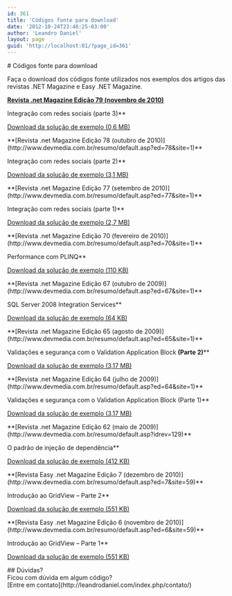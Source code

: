 ```yaml
---
id: 361
title: 'Códigos fonte para download'
date: '2012-10-24T23:46:25-03:00'
author: 'Leandro Daniel'
layout: page
guid: 'http://localhost:81/?page_id=361'
---
```


<div class="et_pb_section et_pb_section_11 et_pb_with_background et_pb_inner_shadow et_pb_fullwidth_section et_section_regular"> <section class="et_pb_module et_pb_fullwidth_header et_pb_fullwidth_header_5 et_pb_text_align_left et_pb_bg_layout_dark"><div class="et_pb_fullwidth_header_container left"><div class="header-content-container center"><div class="header-content"># Códigos fonte para download

 <span class="et_pb_fullwidth_header_subhead">Faça o download dos códigos fonte utilizados nos exemplos dos artigos das revistas .NET Magazine e Easy .NET Magazine.</span><div class="et_pb_header_content_wrapper"></div> </div> </div> </div><div class="et_pb_fullwidth_header_overlay"></div><div class="et_pb_fullwidth_header_scroll"></div></section></div><div class="et_pb_section et_pb_section_12 et_section_regular"><div class="et_pb_row et_pb_row_6"><div class="et_pb_column et_pb_column_2_3 et_pb_column_9  et_pb_css_mix_blend_mode_passthrough"><div class="et_pb_module et_pb_text et_pb_text_3  et_pb_text_align_left et_pb_bg_layout_light"><div class="et_pb_text_inner"><div class="et-box et-shadow"><div class="et-box-content">**[Revista .net Magazine Edição 79 (novembro de 2010)](http://www.devmedia.com.br/resumo/default.asp?ed=79&site=1)**

Integração com redes sociais (parte 3)**

[Download da solução de exemplo (0,6 MB) ](http://www.leandrodaniel.com/artigos/NetMag.RedesSociais.Integracao.Solution.zip)

</div></div><div class="et-box et-shadow"><div class="et-box-content">**[Revista .net Magazine Edição 78 (outubro de 2010)](http://www.devmedia.com.br/resumo/default.asp?ed=78&site=1)**

Integração com redes sociais (parte 2)**

[Download da solução de exemplo (3,1 MB)](http://www.leandrodaniel.com/artigos/NetMag.RedesSociais.Solution.zip)

</div></div><div class="et-box et-shadow"><div class="et-box-content">**[Revista .net Magazine Edição 77 (setembro de 2010)](http://www.devmedia.com.br/resumo/default.asp?ed=77&site=1)**

Integração com redes sociais (parte 1)**

[Download da solução de exemplo (2,7 MB)](http://www.leandrodaniel.com/artigos/NetMag.RedesSociais.Exemplos.Solution.zip)

</div></div><div class="et-box et-shadow"><div class="et-box-content">**[Revista .net Magazine Edição 70 (fevereiro de 2010)](http://www.devmedia.com.br/resumo/default.asp?ed=70&site=1)**

Performance com PLINQ**

[Download da solução de exemplo (110 KB)](http://www.leandrodaniel.com/artigos/NetMag.PLINQ.Solution.zip)

</div></div><div class="et-box et-shadow"><div class="et-box-content">**[Revista .net Magazine Edição 67 (outubro de 2009)](http://www.devmedia.com.br/resumo/default.asp?ed=67&site=1)**

SQL Server 2008 Integration Services**

[Download da solução de exemplo (64 KB)](http://www.leandrodaniel.com/artigos/NetMag.SSIS.Solution.zip)

</div></div><div class="et-box et-shadow"><div class="et-box-content">**[Revista .net Magazine Edição 65 (agosto de 2009)](http://www.devmedia.com.br/resumo/default.asp?ed=65&site=1)**

Validações e segurança com o Validation Application Block **(Parte 2)****

[Download da solução de exemplo (3,17 MB)](http://www.leandrodaniel.com/artigos/NetMag.VAB.Solution.zip)

</div></div><div class="et-box et-shadow"><div class="et-box-content">**[Revista .net Magazine Edição 64 (julho de 2009)](http://www.devmedia.com.br/resumo/default.asp?ed=64&site=1)**

Validações e segurança com o Validation Application Block (Parte 1)**

[Download da solução de exemplo (3,17 MB)](http://www.leandrodaniel.com/artigos/NetMag.VAB.Solution.zip)

</div></div><div class="et-box et-shadow"><div class="et-box-content">**[Revista .net Magazine Edição 62 (maio de 2009)](http://www.devmedia.com.br/resumo/default.asp?idrev=129)**

O padrão de injeção de dependência**

[Download da solução de exemplo (412 KB)](http://www.leandrodaniel.com/artigos/NetMag.DI.Solution.zip)

</div></div><div class="et-box et-shadow"><div class="et-box-content">**[Revista Easy .net Magazine Edição 7 (dezembro de 2010)](http://www.devmedia.com.br/resumo/default.asp?ed=7&site=59)**

Introdução ao GridView – Parte 2**

[Download da solução de exemplo (551 KB)](http://www.leandrodaniel.com/artigos/NetMag.IntroGridView.Solution.zip)

</div></div><div class="et-box et-shadow"><div class="et-box-content">**[Revista Easy .net Magazine Edição 6 (novembro de 2010)](http://www.devmedia.com.br/resumo/default.asp?ed=6&site=59)**

Introdução ao GridView – Parte 1**

[Download da solução de exemplo (551 KB)](http://www.leandrodaniel.com/artigos/NetMag.IntroGridView.Solution.zip)

</div></div></div> </div></div><div class="et_pb_column et_pb_column_1_3 et_pb_column_10  et_pb_css_mix_blend_mode_passthrough et-last-child"><div class="et_pb_module et_pb_cta_0 et_pb_promo  et_pb_text_align_center et_pb_bg_layout_dark"><div class="et_pb_promo_description">## Dúvidas?

<div>Ficou com dúvida em algum código?

</div></div><div class="et_pb_button_wrapper">[Entre em contato](http://leandrodaniel.com/index.php/contato/)</div> </div> </div> </div></div>